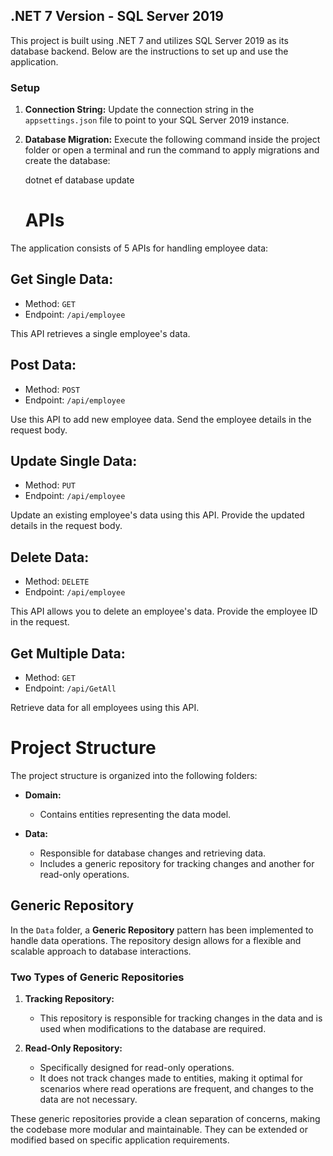 ## .NET 7 Version - SQL Server 2019

This project is built using .NET 7 and utilizes SQL Server 2019 as its database backend. Below are the instructions to set up and use the application.

### Setup

1. **Connection String:**
   Update the connection string in the `appsettings.json` file to point to your SQL Server 2019 instance.

2. **Database Migration:**
   Execute the following command inside the project folder or open a terminal and run the command to apply migrations and create the database:

   dotnet ef database update

   # APIs

The application consists of 5 APIs for handling employee data:

## Get Single Data:

- Method: `GET`
- Endpoint: `/api/employee`

This API retrieves a single employee's data.

## Post Data:

- Method: `POST`
- Endpoint: `/api/employee`

Use this API to add new employee data. Send the employee details in the request body.

## Update Single Data:

- Method: `PUT`
- Endpoint: `/api/employee`

Update an existing employee's data using this API. Provide the updated details in the request body.

## Delete Data:

- Method: `DELETE`
- Endpoint: `/api/employee`

This API allows you to delete an employee's data. Provide the employee ID in the request.

## Get Multiple Data:

- Method: `GET`
- Endpoint: `/api/GetAll`

Retrieve data for all employees using this API.

# Project Structure

The project structure is organized into the following folders:

- **Domain:**
  - Contains entities representing the data model.

- **Data:**
  - Responsible for database changes and retrieving data.
  - Includes a generic repository for tracking changes and another for read-only operations.

## Generic Repository

In the `Data` folder, a **Generic Repository** pattern has been implemented to handle data operations. The repository design allows for a flexible and scalable approach to database interactions.

### Two Types of Generic Repositories

1. **Tracking Repository:**
   - This repository is responsible for tracking changes in the data and is used when modifications to the database are required.

2. **Read-Only Repository:**
   - Specifically designed for read-only operations.
   - It does not track changes made to entities, making it optimal for scenarios where read operations are frequent, and changes to the data are not necessary.

These generic repositories provide a clean separation of concerns, making the codebase more modular and maintainable. They can be extended or modified based on specific application requirements.

